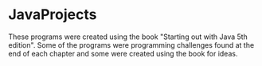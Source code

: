# JavaProjects

These programs were created using the book "Starting out with Java 5th edition". Some of the programs were programming challenges found at the end of each chapter and some were created using the book for ideas.
